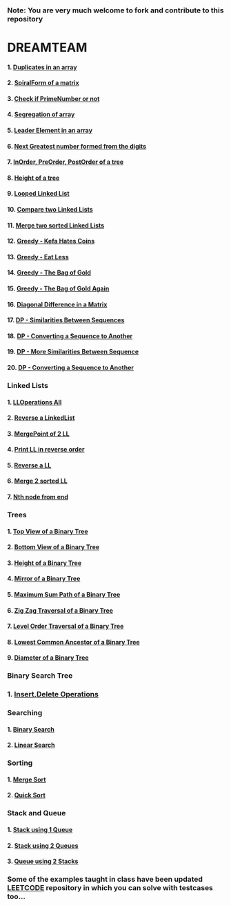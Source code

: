 ### Note:  You are very much welcome to fork and contribute to this repository
# DREAMTEAM

#### 1. [Duplicates in an array](https://github.com/Chandu71202/DREAMTEAM/blob/main/Duplicates.cpp) 

#### 2. [SpiralForm of a matrix](https://github.com/Chandu71202/DREAMTEAM/blob/main/SpiralForm.cpp0)

#### 3. [Check if PrimeNumber or not](https://github.com/Chandu71202/DREAMTEAM/blob/main/PrimeNumber.cpp)

#### 4. [Segregation of array ](https://github.com/Chandu71202/DREAMTEAM/blob/main/Segregation.cpp)

#### 5. [Leader Element in an array](https://github.com/Chandu71202/DREAMTEAM/blob/main/LeaderEle.cpp)

#### 6. [Next Greatest number formed from the digits](https://github.com/Chandu71202/DREAMTEAM/blob/main/NextGreatestNumFormed.py)

#### 7. [InOrder, PreOrder, PostOrder of a tree](https://github.com/Chandu71202/DREAMTEAM/blob/main/HACKERRANK/Q%20101%20-%20Trees%20-%20Inorder%20&Preorer%20&%20Postorder%20%20Traversal.c)

#### 8. [Height of a tree](https://github.com/Chandu71202/DREAMTEAM/blob/main/HACKERRANK/Q%20301%20-%20Trees%20-%20Height%20of%20a%20Binary%20Tree.c)

#### 9. [Looped Linked List](https://github.com/Chandu71202/DREAMTEAM/blob/main/HACKERRANK/O%20M01%20-%20Looped%20List.c)

#### 10. [Compare two Linked Lists](https://github.com/Chandu71202/DREAMTEAM/blob/main/HACKERRANK/O%20M02%20-%20Comparing%20Two%20Linked%20Lists.c)

#### 11. [Merge two sorted Linked Lists](https://github.com/Chandu71202/DREAMTEAM/blob/main/HACKERRANK/O%20M03%20-%20Merge%20Routine%20on%20Sorted%20Linked%20Lists.c)

#### 12. [Greedy - Kefa Hates Coins](https://github.com/Chandu71202/DREAMTEAM/blob/main/HACKERRANK/CCT%20A5%20-%20Kefa%20hates%20coins.py)

#### 13. [Greedy - Eat Less](https://github.com/Chandu71202/DREAMTEAM/blob/main/HACKERRANK/CCT%20B5%20-%20Eat%20Less.java)

#### 14. [Greedy - The Bag of Gold](https://github.com/Chandu71202/DREAMTEAM/blob/main/HACKERRANK/I%20D99%20The%20Bag%20of%20Gold.py)

#### 15. [Greedy - The Bag of Gold Again](https://github.com/Chandu71202/DREAMTEAM/blob/main/HACKERRANK/S%20504%20:%20The%20Bag%20of%20Gold%20Again.cpp)

#### 16. [Diagonal Difference in a Matrix](https://github.com/Chandu71202/DREAMTEAM/blob/main/HACKERRANK/Diagonal%20Difference.py)

#### 17. [DP - Similarities Between Sequences](https://github.com/Chandu71202/DREAMTEAM/blob/main/HACKERRANK/Dynamic%20Programming/DP%20A1%20Similarities%20Between%20Sequences.cpp)

#### 18. [DP - Converting a Sequence to Another](https://github.com/Chandu71202/DREAMTEAM/blob/main/HACKERRANK/Dynamic%20Programming/DP%20A2%20Converting%20a%20Sequence%20to%20Another.cpp)

#### 19. [DP - More Similarities Between Sequence](https://github.com/Chandu71202/DREAMTEAM/blob/main/HACKERRANK/Dynamic%20Programming/DP%20B1%20More%20Similarities%20Between%20Sequences.cpp)

#### 20. [DP - Converting a Sequence to Another](https://github.com/Chandu71202/DREAMTEAM/blob/main/HACKERRANK/Dynamic%20Programming/DP%20B2%20Converting%20a%20Sequence%20to%20Another%20-%202.cpp)

### Linked Lists

#### 1. [LLOperations All](https://github.com/Chandu71202/DREAMTEAM/blob/main/LinkedLists/LLoperations.cpp)

#### 2. [Reverse a LinkedList](https://github.com/Chandu71202/DREAMTEAM/blob/main/LinkedLists/ReverseLL.cpp)

#### 3. [MergePoint of 2 LL](https://github.com/Chandu71202/DREAMTEAM/blob/main/LinkedLists/MergePointOf2LL.cpp)

#### 4. [Print LL in reverse order](https://github.com/Chandu71202/DREAMTEAM/blob/main/LinkedLists/Printing%20LL%20in%20reverse.cpp)

#### 5. [Reverse a LL](https://github.com/Chandu71202/DREAMTEAM/blob/main/LinkedLists/ReverseLL.cpp)

#### 6. [Merge 2 sorted LL](https://github.com/Chandu71202/DREAMTEAM/blob/main/LinkedLists/merge2sortedLL.cpp)

#### 7. [Nth node from end](https://github.com/Chandu71202/DREAMTEAM/blob/main/LinkedLists/nthnodefromend.cpp)

### Trees

#### 1. [Top View of a Binary Tree](https://github.com/Chandu71202/DREAMTEAM/blob/main/Tree/TopViewOfaBinaryTree.py)

#### 2. [Bottom View of a Binary Tree](https://github.com/Chandu71202/DREAMTEAM/blob/main/Tree/BottomViewOfABinaryTree.py)

#### 3. [Height of a Binary Tree](https://github.com/Chandu71202/DREAMTEAM/blob/main/Tree/heightOfaBinaryTree.cpp)

#### 4. [Mirror of a Binary Tree](https://github.com/Chandu71202/LEETCODE/blob/main/Trees/226%20Invert%20Binary%20Tree.cpp)

#### 5. [Maximum Sum Path of a Binary Tree](https://github.com/Chandu71202/LEETCODE/blob/main/Trees/124%20Binary%20Tree%20Maximum%20Path%20Sum.cpp)

#### 6. [Zig Zag Traversal of a Binary Tree](https://github.com/Chandu71202/LEETCODE/blob/main/Trees/103%20Binary%20Tree%20Zigzag%20Level%20Order%20Traversal.cpp)

#### 7. [Level Order Traversal of a Binary Tree](https://github.com/Chandu71202/LEETCODE/blob/main/Trees/102%20Binary%20Tree%20Level%20Order%20Traversal.cpp)

#### 8. [Lowest Common Ancestor of a Binary Tree](https://github.com/Chandu71202/LEETCODE/blob/main/Trees/236%20Lowest%20Common%20Ancestor%20of%20a%20Binary%20Tree.cpp)

#### 9. [Diameter of a Binary Tree](https://github.com/Chandu71202/LEETCODE/blob/main/Trees/543%20Diameter%20of%20Binary%20Tree.cpp)


### Binary Search Tree
### 1. [Insert,Delete Operations](https://github.com/Chandu71202/DREAMTEAM/blob/main/BinarySearchTree/BiolerPlateCode.cpp)

### Searching
#### 1. [Binary Search](https://github.com/Chandu71202/DREAMTEAM/blob/main/Searching/BinarySearch.py)
#### 2. [Linear Search](https://github.com/Chandu71202/DREAMTEAM/blob/main/Searching/LinearSearch.py)

### Sorting
#### 1. [Merge Sort](https://github.com/Chandu71202/DREAMTEAM/blob/main/Sorting/MergeSort.py)
#### 2. [Quick Sort](https://github.com/Chandu71202/DREAMTEAM/blob/main/Sorting/QuickSort.py)

### Stack and Queue
#### 1. [Stack using 1 Queue](https://github.com/Chandu71202/DREAMTEAM/blob/main/Stack%20and%20Queue/Stack%20using%201%20queue.cpp)
#### 2. [Stack using 2 Queues](https://github.com/Chandu71202/DREAMTEAM/blob/main/Stack%20and%20Queue/Stack%20using%202%20queue.cpp)
#### 3. [Queue using 2 Stacks](https://github.com/Chandu71202/DREAMTEAM/blob/main/Stack%20and%20Queue/Queue%20using%202%20stacks.cpp)
### Some of the examples taught in class have been updated [LEETCODE](https://github.com/Chandu71202/LEETCODE) repository in which you can solve with testcases too...

